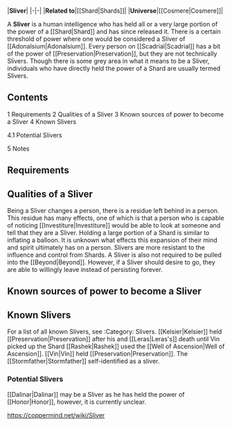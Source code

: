 |**Sliver**|
|-|-|
|**Related to**|[[Shard\|Shards]]|
|**Universe**|[[Cosmere\|Cosmere]]|

A **Sliver** is a human intelligence who has held all or a very large portion of the power of a [[Shard\|Shard]] and has since released it. There is a certain threshold of power where one would be considered a Sliver of [[Adonalsium\|Adonalsium]]. Every person on [[Scadrial\|Scadrial]] has a bit of the power of [[Preservation\|Preservation]], but they are not technically Slivers. Though there is some grey area in what it means to be a Sliver, individuals who have directly held the power of a Shard are usually termed Slivers.

## Contents

1 Requirements
2 Qualities of a Sliver
3 Known sources of power to become a Sliver
4 Known Slivers

4.1 Potential Slivers


5 Notes


## Requirements

## Qualities of a Sliver
Being a Sliver changes a person, there is a residue left behind in a person. This residue has many effects, one of which is that a person who is capable of noticing [[Investiture\|Investiture]] would be able to look at someone and tell that they are a Sliver. Holding a large portion of a Shard is similar to inflating a balloon. It is unknown what effects this expansion of their mind and spirit ultimately has on a person. Slivers are more resistant to the influence and control from Shards.
A Sliver is also not required to be pulled into the [[Beyond\|Beyond]]. However, if a Sliver should desire to go, they are able to willingly leave instead of persisting forever.

## Known sources of power to become a Sliver

## Known Slivers
For a list of all known Slivers, see :Category: Slivers.
[[Kelsier\|Kelsier]] held [[Preservation\|Preservation]] after his and [[Leras\|Leras's]] death until Vin picked up the Shard
[[Rashek\|Rashek]] used the [[Well of Ascension\|Well of Ascension]].
[[Vin\|Vin]] held [[Preservation\|Preservation]].
The [[Stormfather\|Stormfather]] self-identified as a sliver.


### Potential Slivers
[[Dalinar\|Dalinar]] may be a Sliver as he has held the power of [[Honor\|Honor]], however, it is currently unclear.


https://coppermind.net/wiki/Sliver